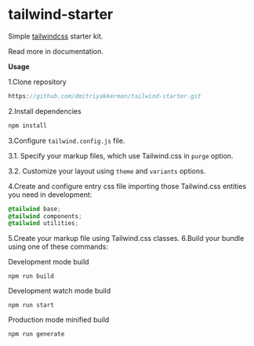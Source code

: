 # tailwind-starter

Simple [tailwindcss](https://tailwindcss.com/) starter kit. 

Read more in documentation.

**Usage**

1.Clone repository

```js
https://github.com/dmitriyakkerman/tailwind-starter.git
```
2.Install dependencies
```js
npm install
```
3.Configure `tailwind.config.js` file.

3.1. Specify your markup files, which use Tailwind.css in `purge` option.

3.2. Customize your layout using `theme` and `variants` options.

4.Create and configure entry css file importing those Tailwind.css entities you need in development:

```css
@tailwind base;
@tailwind components;
@tailwind utilities;
```
5.Create your markup file using Tailwind.css classes.
6.Build your bundle using one of these commands:

Development mode build
```
npm run build
```
Development watch mode build
```
npm run start
```
Production mode minified build
```
npm run generate
```


